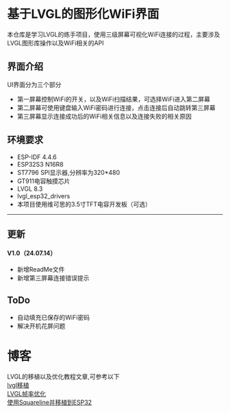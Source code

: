 # 基于LVGL的图形化WiFi界面  
本仓库是学习LVGL的练手项目，使用三级屏幕可视化WiFi连接的过程，主要涉及LVGL图形库操作以及WiFi相关的API  
## 界面介绍  
UI界面分为三个部分  
+ 第一屏幕控制WiFi的开关，以及WiFi扫描结果，可选择WiFi进入第二屏幕
+ 第二屏幕可使用键盘输入WiFi密码进行连接，点击连接后自动跳转第三屏幕
+ 第三屏幕显示连接成功后的WiFi相关信息以及连接失败的相关原因
## 环境要求  
+ ESP-IDF 4.4.6  
+ ESP32S3 N16R8
+ ST7796 SPI显示器,分辨率为320*480
+ GT911电容触摸芯片
+ LVGL 8.3
+ lvgl_esp32_drivers  
+ 本项目使用维可思的3.5寸TFT电容开发板（可选）  
---  

## 更新  

#### V1.0（24.07.14） 
+ 新增ReadMe文件
+ 新增第三屏幕连接错误提示

## ToDo
+ 自动填充已保存的WiFi密码  
+ 解决开机花屏问题

# 博客
LVGL的移植以及优化教程文章,可参考以下  
[lvgl移植](https://github.com/herexiong/ESP32S3-LVGL-Port-IDF/blob/main/doc/lvgl%E7%A7%BB%E6%A4%8D/lvgl.md)  
[LVGL帧率优化](https://github.com/herexiong/ESP32S3-LVGL-Port-IDF/blob/main/doc/lvgl%E5%B8%A7%E7%8E%87%E4%BC%98%E5%8C%96/lvgl%E5%B8%A7%E7%8E%87%E4%BC%98%E5%8C%96.md)  
[使用Squareline并移植到ESP32](https://github.com/herexiong/ESP32S3-LVGL-Port-IDF/blob/main/doc/%E4%BD%BF%E7%94%A8Squareline%E5%B9%B6%E7%A7%BB%E6%A4%8D%E5%88%B0ESP32/%E4%BD%BF%E7%94%A8Squareline%E5%B9%B6%E7%A7%BB%E6%A4%8D%E5%88%B0ESP32.md)